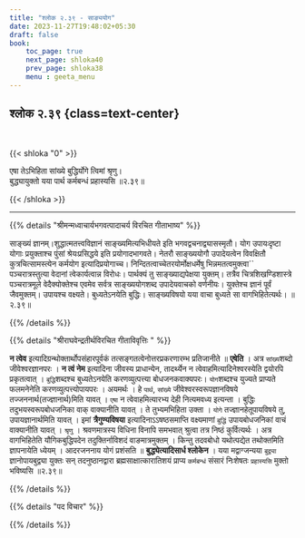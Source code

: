 ```yaml
---
title: "श्लोक २.३९ - साङ्ययोग"
date: 2023-11-27T19:48:02+05:30
draft: false
book:
    toc_page: true
    next_page: shloka40
    prev_page: shloka38
    menu : geeta_menu
---
```




## श्लोक २.३९ {class=text-center}

<br/>

{{< shloka  "0"  >}}

एषा तेऽभिहिता सांख्ये बुद्धिर्योगे त्विमां श्रृणु।  
बुद्ध्यायुक्तो यया पार्थ कर्मबन्धं प्रहास्यसि  ॥२.३९॥ 

{{< /shloka >}}

---


{{% details "श्रीमन्मध्वाचार्यभगवत्पादाचर्य विरचित  गीताभाष्य" %}}

साङ्ख्यं ज्ञानम्।शुद्धात्मतत्त्वविज्ञानं 
साङ्ख्यमित्यभिधीयते इति भगवद्वचनाद्व्यासस्मृतौ। योग 
उपायःदृष्टा योगाः प्रयुक्ताश्च पुंसां श्रेयःप्रसिद्धये 
इति प्रयोगादभागवते। नेतरौ साङ्ख्ययोगौ उपादेयत्वेन 
विवक्षितौ कुत्रचित्सामस्त्येन कर्मयोग इत्यादिप्रयोगाच्च। 
निन्दितत्वाच्चेतरयोर्मोक्षधर्मेषु भिन्नमतत्वमुक्त्वा`` 
पञ्चरात्रस्तुत्या वेदानां त्वेकार्यत्वान्न विरोधः। 
पार्थक्यं तु साङ्ख्याद्यपेक्षया युक्तम्। तत्रैव 
चित्रशिखण्डिशास्त्रे पञ्चरात्रमूले वेदैक्योक्तेश्च एवमेव 
सर्वत्र साङ्ख्ययोगशब्द उपादेयवाचको वर्णनीयः। युक्तेश्च 
ज्ञानं पूर्वं जैवमुक्तम्। उपायश्च वक्ष्यते। 
बुध्यतेऽनयेति बुद्धिः। साङ्ख्यविषयो यया वाचा बुध्यते सा 
वागभिहितेत्यर्थः।  ॥२.३९॥ 

{{% /details %}}



{{% details "श्रीराघवेन्द्रतीर्थविरचित गीताविवृत्तिः " %}}

**न त्वेव**  इत्यादिग्रन्थोक्तार्थोपसंहारपूर्वकं 
तत्सङ्गतत्वेनोत्तरप्रकरणारम्भ 
प्रतिजानीते ॥ **एषेति** । अत्र `सांख्य`शब्दो 
जीवेश्वरज्ञानपरः । **न त्वं नेम** 
इत्यादिना जीवस्य प्राधान्येन, तादर्थ्येन न 
त्वेवाहमित्यादिनेश्वरस्येति द्वयोरपि 
प्रकृतत्वात्‌ । `बुद्धि`शब्दश्च बुध्यतेऽनयेति 
करणव्युत्पत्त्या बोधजनकवाक्यपरः। 
`योग`शब्दश्च युज्यते प्राप्यते फलमनेनेति 
करणव्युत्पत्त्योपायपरः । अयमर्थः ।
हे `पार्थ`, `सांख्ये` जीवेश्वरस्वरूपज्ञानविषये 
तज्जननार्थ(तज्ज्ञानार्थ)मिति यावत्‌ । 
`एषा` न त्वेवाहमित्यारभ्य देही नित्यमवध्य इत्यन्ता । 
बुद्धिः तदुभयस्वरूपबोधजनिका वाक्‌ वाक्यानीति यावत्‌ । 
ते तुभ्यमभिहिता उक्ता । `योगे` तज्ज्ञानहेतूपायविषये तु, 
उपायज्ञानार्थमिति यावत्‌ । 
इमां **त्रैगुण्यविषया** इत्यादिनाऽऽषष्ठसमाप्ति 
वक्ष्यमाणां  `बुद्धिं` उपायबोधजनिकां वाचं वाक्यानीति 
यावत्‌ । `श्रृणु` । 
श्रवणमात्रस्य विधिना विनापि समभवात् श्रुत्वा 
तत्र निष्ठं कुर्वित्यर्थः । अत्र वागभिहितेति 
यौगिकबुद्धिपदेन तदुक्तिर्नाविशदं 
वाङमात्रमुक्तम्‌ । किन्तु तदवबोधो यथोत्पद्येत तथोक्तमिति 
ज्ञापनायेति ध्येयम्‌ । आदरजननाय योगं प्रशंसति 
॥ **बुद्ध्येत्यादिसार्ध श्लोकेन** । यया मद्वाग्जन्यया 
`बुद्व्या` ज्ञानोपायबुद्व्या युक्तः सन्‌ तदनुष्ठानद्वारा 
ब्रह्मसाक्षात्कारातिशयं प्राप्य
`कर्मबन्धं` संसारं निःशेषतः `प्रहास्यसि` मुक्तो 
भविष्यसि ॥२.३९॥ 

{{% /details %}}



{{% details "पद विचार" %}}


{{% /details %}}
